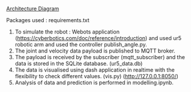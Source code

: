 [Architecture Diagram](module_diagram.pdf)

Packages used : requirements.txt

1. To simulate the robot : Webots application (https://cyberbotics.com/doc/reference/introduction) and used ur5 robotic arm and used the controller publish_angle.py.
2. The joint and velocity data payload is published to MQTT broker.
3. The payload is received by the subscriber (mqtt_subscriber) and the data is stored in the SQLite database. (ur5_data.db)
4. The data is visualised using dash application in realtime with the flexibility to check different values. (vis.py) (http://127.0.0.1:8050/)
5. Analysis of data and prediction is performed in modelling.ipynb.